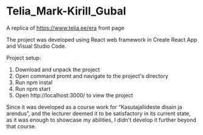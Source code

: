 # Telia_Mark-Kirill_Gubal
A replica of https://www.telia.ee/era front page

The project was developed using React web framework in Create React App and Visual Studio Code.

Project setup:
1. Download and unpack the project
2. Open command promt and navigate to the project's directory
3. Run npm instal
4. Run npm start
5. Open http://localhost:3000/ to view the project

Since it was developed as a course work for “Kasutajaliideste disain ja arendus”, and the lecturer deemed it to be satisfactory in its current state, as it was enough to showcase my abilities, I didn't develop it further beyond that course.
